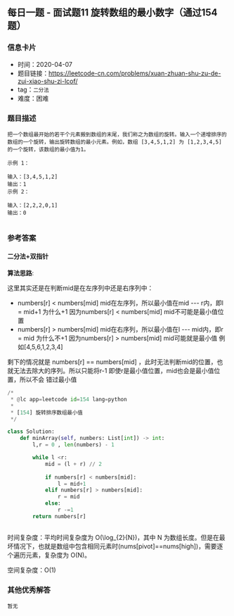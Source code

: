 ## 每日一题 - 面试题11  旋转数组的最小数字（通过154题）

### 信息卡片

- 时间：2020-04-07
- 题目链接：https://leetcode-cn.com/problems/xuan-zhuan-shu-zu-de-zui-xiao-shu-zi-lcof/
- tag：`二分法`
- 难度：困难

### 题目描述

```
把一个数组最开始的若干个元素搬到数组的末尾，我们称之为数组的旋转。输入一个递增排序的数组的一个旋转，输出旋转数组的最小元素。例如，数组 [3,4,5,1,2] 为 [1,2,3,4,5] 的一个旋转，该数组的最小值为1。  

示例 1：

输入：[3,4,5,1,2]
输出：1
示例 2：

输入：[2,2,2,0,1]
输出：0


```

### 参考答案

#### 二分法+双指针

**算法思路**:

这里其实还是在判断mid是在左序列中还是右序列中：
- numbers[r] < numbers[mid]  mid在左序列，所以最小值在mid --- r内，即l = mid+1  为什么+1 因为numbers[r] < numbers[mid] mid不可能是最小值位置
- numbers[r] > numbers[mid]  mid在右序列，所以最小值在l --- mid内，即r = mid  为什么不+1 因为numbers[r] > numbers[mid] mid可能就是最小值 例如[4,5,6,1,2,3,4]

剩下的情况就是 numbers[r] == numbers[mid] ，此时无法判断mid的位置，也就无法去除大的序列。所以只能将r-1  即使r是最小值位置，mid也会是最小值位置，所以不会
错过最小值


```python
/*
 * @lc app=leetcode id=154 lang=python
 *
 * [154] 旋转排序数组最小值
 */

class Solution:
    def minArray(self, numbers: List[int]) -> int:
        l,r = 0 , len(numbers) - 1

        while l <r:
            mid = (l + r) // 2
        
            if numbers[r] < numbers[mid]:
                l = mid+1 
            elif numbers[r] > numbers[mid]:
                r = mid
            else:
                r -=1
        return numbers[r]
		
```

时间复杂度：平均时间复杂度为 O(\log_{2}{N})，其中 N 为数组长度。但是在最坏情况下，也就是数组中包含相同元素时(nums[pivot]==nums[high])，需要逐个遍历元素，复杂度为 O(N)。

空间复杂度：O(1)


### 其他优秀解答

```
暂无
```



